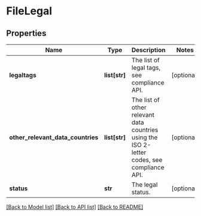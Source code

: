 # FileLegal

## Properties
Name | Type | Description | Notes
------------ | ------------- | ------------- | -------------
**legaltags** | **list[str]** | The list of legal tags, see compliance API. | [optional] 
**other_relevant_data_countries** | **list[str]** | The list of other relevant data countries using the ISO 2-letter codes, see compliance API. | [optional] 
**status** | **str** | The legal status. | [optional] 

[[Back to Model list]](../README.md#documentation-for-models) [[Back to API list]](../README.md#documentation-for-api-endpoints) [[Back to README]](../README.md)


